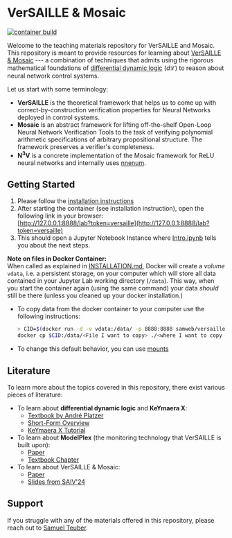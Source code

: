 # VerSAILLE & Mosaic

[![container build](https://github.com/samysweb/VerSAILLE/actions/workflows/main.yml/badge.svg?branch=main)](https://github.com/samysweb/VerSAILLE/actions/workflows/main.yml)

Welcome to the teaching materials repository for VerSAILLE and Mosaic.
This repository is meant to provide resources for learning about [VerSAILLE & Mosaic](https://arxiv.org/abs/2402.10998) --- a combination of techniques that admits using the rigorous mathematical foundations of [differential dynamic logic](https://link.springer.com/book/10.1007/978-3-319-63588-0) ($d\mathcal{L}$) to reason about neural network control systems.

Let us start with some terminology:
- **VerSAILLE** is the theoretical framework that helps us to come up with correct-by-construction verification properties for Neural Networks deployed in control systems.
- **Mosaic** is an abstract framework for lifting off-the-shelf Open-Loop Neural Network Verification Tools to the task of verifying polynomial arithmetic specifications of arbitrary propositional structure. The framework preserves a verifier's completeness.
- $\mathbf{N^3V}$ is a concrete implementation of the Mosaic framework for $\mathrm{ReLU}$ neural networks and internally uses [nnenum](https://github.com/stanleybak/nnenum/).

## Getting Started
1. Please follow the [installation instructions](INSTALLATION.md)
2. After starting the container (see installation instruction), open the following link in your browser:  
   [http://127.0.0.1:8888/lab?token=versaille](http://127.0.0.1:8888/lab?token=versaille)
3. This should open a Jupyter Notebook Instance where [Intro.ipynb](http://127.0.0.1:8888/lab/tree/Training.ipynb?token=versaille) tells you about the next steps.

**Note on files in Docker Container:**  
When called as explained in [INSTALLATION.md](INSTALLATION.md), Docker will create a *volume* `vdata`, i.e. a persistent storage, on your computer which will store all data contained in your Jupyter Lab working directory (`/data`). This way, when you start the container again (using the same command) your data *should* still be there (unless you cleaned up your docker installation.)
- To copy data from the docker container to your computer use the following instructions:  
  ```bash
  > CID=$(docker run -d -v vdata:/data/ -p 8888:8888 samweb/versaille)
  docker cp $CID:/data/<File I want to copy> ./<where I want to copy it to>
  ```
- To change this default behavior, you can use [mounts](https://docs.docker.com/engine/storage/bind-mounts/)

## Literature
To learn more about the topics covered in this repository, there exist various pieces of literature:
- To learn about **differential dynamic logic** and **KeYmaera X**:
  - [Textbook by André Platzer](https://link.springer.com/book/10.1007/978-3-319-63588-0)
  - [Short-Form Overview](https://arxiv.org/pdf/1910.11232)
  - [KeYmaera X Tutorial](https://keymaerax.org/Xtutorial.html)
- To learn about **ModelPlex** (the monitoring technology that VerSAILLE is built upon):
  - [Paper](https://link.springer.com/article/10.1007/s10703-016-0241-z)
  - [Textbook Chapter](https://link.springer.com/chapter/10.1007/978-3-319-63588-0_19)
- To learn about VerSAILLE & Mosaic:
  - [Paper](https://arxiv.org/abs/2402.10998)
  - [Slides from SAIV'24](documents/Teuber-SAIV-2024.pdf)



## Support
If you struggle with any of the materials offered in this repository, please reach out to [Samuel Teuber](https://teuber.dev/).